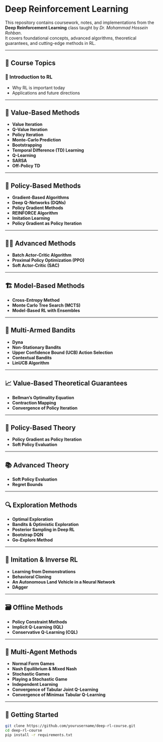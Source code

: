 # Deep Reinforcement Learning

This repository contains coursework, notes, and implementations from the **Deep Reinforcement Learning** class taught by *Dr. Mohammad Hossein Rohban*.  
It covers foundational concepts, advanced algorithms, theoretical guarantees, and cutting-edge methods in RL.

---

## 📖 Course Topics

### 🚀 Introduction to RL
- Why RL is important today
- Applications and future directions

---

## 🧮 Value-Based Methods
- **Value Iteration**
- **Q-Value Iteration**
- **Policy Iteration**
- **Monte-Carlo Prediction**
- **Bootstrapping**
- **Temporal Difference (TD) Learning**
- **Q-Learning**
- **SARSA**
- **Off-Policy TD**

---

## 🎯 Policy-Based Methods
- **Gradient-Based Algorithms**
- **Deep Q-Networks (DQNs)**
- **Policy Gradient Methods**
- **REINFORCE Algorithm**
- **Imitation Learning**
- **Policy Gradient as Policy Iteration**

---

## 🧑‍💻 Advanced Methods
- **Batch Actor-Critic Algorithm**
- **Proximal Policy Optimization (PPO)**
- **Soft Actor-Critic (SAC)**

---

## 🏗️ Model-Based Methods
- **Cross-Entropy Method**
- **Monte Carlo Tree Search (MCTS)**
- **Model-Based RL with Ensembles**

---

## 🎰 Multi-Armed Bandits
- **Dyna**
- **Non-Stationary Bandits**
- **Upper Confidence Bound (UCB) Action Selection**
- **Contextual Bandits**
- **LinUCB Algorithm**

---

## 📈 Value-Based Theoretical Guarantees
- **Bellman’s Optimality Equation**
- **Contraction Mapping**
- **Convergence of Policy Iteration**

---

## 🧠 Policy-Based Theory
- **Policy Gradient as Policy Iteration**
- **Soft Policy Evaluation**

---

## 📚 Advanced Theory
- **Soft Policy Evaluation**
- **Regret Bounds**

---

## 🔍 Exploration Methods
- **Optimal Exploration**
- **Bandits & Optimistic Exploration**
- **Posterior Sampling in Deep RL**
- **Bootstrap DQN**
- **Go-Explore Method**

---

## 🤖 Imitation & Inverse RL
- **Learning from Demonstrations**
- **Behavioral Cloning**
- **An Autonomous Land Vehicle in a Neural Network**
- **DAgger**

---

## 🗃️ Offline Methods
- **Policy Constraint Methods**
- **Implicit Q-Learning (IQL)**
- **Conservative Q-Learning (CQL)**

---

## 👥 Multi-Agent Methods
- **Normal Form Games**
- **Nash Equilibrium & Mixed Nash**
- **Stochastic Games**
- **Playing a Stochastic Game**
- **Independent Learning**
- **Convergence of Tabular Joint Q-Learning**
- **Convergence of Minimax Tabular Q-Learning**

---

## 🚀 Getting Started

```bash
git clone https://github.com/yourusername/deep-rl-course.git
cd deep-rl-course
pip install -r requirements.txt
